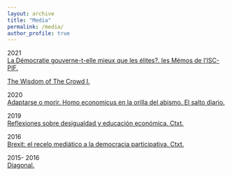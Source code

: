 ```yaml
---
layout: archive
title: "Media"
permalink: /media/
author_profile: true
---
```


2021	\
<a href=https://iscpif.fr/2021/04/la-democratie-gouverne-t-elle-mieux-que-les-elites/>La Démocratie gouverne-t-elle mieux que les élites?. les Mémos de l’ISC-PIF.</a>

<a href="https://github.com/jsegoviamartin/jsegoviamartin.github.io/blob/main/_media/2021-05-09-The-Wisdom-Of-The-Crowd-I.html">The Wisdom of The Crowd I.</a>

2020 \
<a href="https://www.elsaltodiario.com/laplaza/adaptarse-o-morir-homo-economicus-en-la-orilla-el-abismo">Adaptarse o morir. Homo economicus en la orilla del abismo. El salto diario.</a>

2019 \
<a href="https://ctxt.es/es/20190515/Politica/26120/desigualdad-grafico-del-elefante-dilema-del-prisionero-exclusion-social-jose-segovia.htm">Reflexiones sobre desigualdad y educación económica. Ctxt.</a>

2016 \
<a href="https://ctxt.es/es/20160713/Firmas/7141/Brexit-referendum-democracia-participativa-consultas.htm">Brexit: el recelo mediático a la democracia participativa. Ctxt.</a>		

2015- 2016 \
<a href="https://www.diagonalperiodico.net/tags-autores/jose-segovia-martin">Diagonal.</a>
